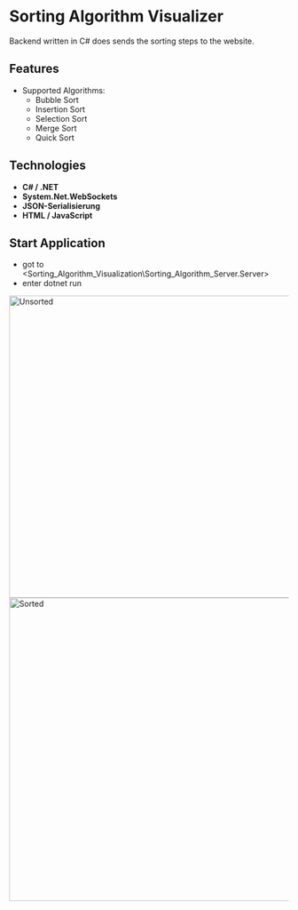 # Sorting Algorithm Visualizer

Backend written in C# does sends the sorting steps to the website. 

## Features
- Supported Algorithms:
  - Bubble Sort
  - Insertion Sort
  - Selection Sort
  - Merge Sort
  - Quick Sort

## Technologies
- **C# / .NET**
- **System.Net.WebSockets**
- **JSON-Serialisierung** 
- **HTML / JavaScript**

## Start Application
- got to <Sorting_Algorithm_Visualization\Sorting_Algorithm_Server.Server>
- enter dotnet run

<img width="1880" height="544" alt="Unsorted" src="https://github.com/user-attachments/assets/f39eb411-0f4a-45d8-a580-0302b89cf6ee" />


<img width="1881" height="546" alt="Sorted" src="https://github.com/user-attachments/assets/290df5d7-8d62-4789-bfa1-7375300c5d0d" />


